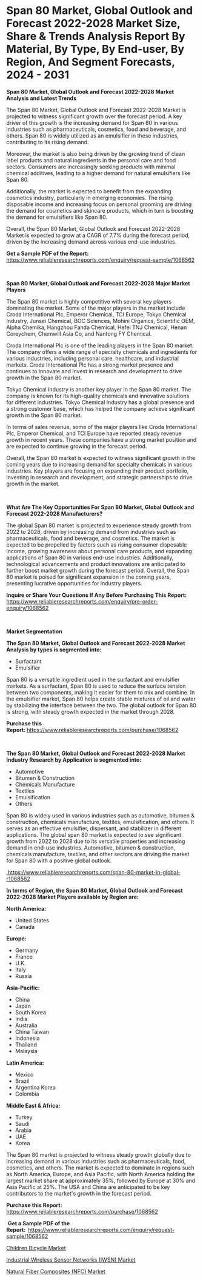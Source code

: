 <p><h1>Span 80 Market, Global Outlook and Forecast 2022-2028 Market Size, Share & Trends Analysis Report By Material, By Type, By End-user, By Region, And Segment Forecasts, 2024 - 2031</h1></p><p><strong>Span 80 Market, Global Outlook and Forecast 2022-2028 Market Analysis and Latest Trends</strong></p>
<p><p>The Span 80 Market, Global Outlook and Forecast 2022-2028 Market is projected to witness significant growth over the forecast period. A key driver of this growth is the increasing demand for Span 80 in various industries such as pharmaceuticals, cosmetics, food and beverage, and others. Span 80 is widely utilized as an emulsifier in these industries, contributing to its rising demand.</p><p>Moreover, the market is also being driven by the growing trend of clean label products and natural ingredients in the personal care and food sectors. Consumers are increasingly seeking products with minimal chemical additives, leading to a higher demand for natural emulsifiers like Span 80.</p><p>Additionally, the market is expected to benefit from the expanding cosmetics industry, particularly in emerging economies. The rising disposable income and increasing focus on personal grooming are driving the demand for cosmetics and skincare products, which in turn is boosting the demand for emulsifiers like Span 80.</p><p>Overall, the Span 80 Market, Global Outlook and Forecast 2022-2028 Market is expected to grow at a CAGR of 7.7% during the forecast period, driven by the increasing demand across various end-use industries.</p></p>
<p><strong>Get a Sample PDF of the Report:&nbsp;</strong> <a href="https://www.reliableresearchreports.com/enquiry/request-sample/1068562">https://www.reliableresearchreports.com/enquiry/request-sample/1068562</a></p>
<p>&nbsp;</p>
<p><strong>Span 80 Market, Global Outlook and Forecast 2022-2028 Major Market Players</strong></p>
<p><p>The Span 80 market is highly competitive with several key players dominating the market. Some of the major players in the market include Croda International Plc, Emperor Chemical, TCI Europe, Tokyo Chemical Industry, Junsei Chemical, BOC Sciences, Mohini Organics, Scientific OEM, Alpha Chemika, Hangzhou Fanda Chemical, Hefei TNJ Chemical, Henan Coreychem, Chemwill Asia Co, and Nantong FY Chemical.</p><p>Croda International Plc is one of the leading players in the Span 80 market. The company offers a wide range of specialty chemicals and ingredients for various industries, including personal care, healthcare, and industrial markets. Croda International Plc has a strong market presence and continues to innovate and invest in research and development to drive growth in the Span 80 market.</p><p>Tokyo Chemical Industry is another key player in the Span 80 market. The company is known for its high-quality chemicals and innovative solutions for different industries. Tokyo Chemical Industry has a global presence and a strong customer base, which has helped the company achieve significant growth in the Span 80 market.</p><p>In terms of sales revenue, some of the major players like Croda International Plc, Emperor Chemical, and TCI Europe have reported steady revenue growth in recent years. These companies have a strong market position and are expected to continue growing in the forecast period.</p><p>Overall, the Span 80 market is expected to witness significant growth in the coming years due to increasing demand for specialty chemicals in various industries. Key players are focusing on expanding their product portfolio, investing in research and development, and strategic partnerships to drive growth in the market.</p></p>
<p>&nbsp;</p>
<p><strong>What Are The Key Opportunities For Span 80 Market, Global Outlook and Forecast 2022-2028 Manufacturers?</strong></p>
<p><p>The global Span 80 market is projected to experience steady growth from 2022 to 2028, driven by increasing demand from industries such as pharmaceuticals, food and beverage, and cosmetics. The market is expected to be propelled by factors such as rising consumer disposable income, growing awareness about personal care products, and expanding applications of Span 80 in various end-use industries. Additionally, technological advancements and product innovations are anticipated to further boost market growth during the forecast period. Overall, the Span 80 market is poised for significant expansion in the coming years, presenting lucrative opportunities for industry players.</p></p>
<p><strong>Inquire or Share Your Questions If Any Before Purchasing This Report:</strong> <a href="https://www.reliableresearchreports.com/enquiry/pre-order-enquiry/1068562">https://www.reliableresearchreports.com/enquiry/pre-order-enquiry/1068562</a></p>
<p>&nbsp;</p>
<p><strong>Market Segmentation</strong></p>
<p><strong>The Span 80 Market, Global Outlook and Forecast 2022-2028 Market Analysis by types is segmented into:</strong></p>
<p><ul><li>Surfactant</li><li>Emulsifier</li></ul></p>
<p><p>Span 80 is a versatile ingredient used in the surfactant and emulsifier markets. As a surfactant, Span 80 is used to reduce the surface tension between two components, making it easier for them to mix and combine. In the emulsifier market, Span 80 helps create stable mixtures of oil and water by stabilizing the interface between the two. The global outlook for Span 80 is strong, with steady growth expected in the market through 2028.</p></p>
<p><strong>Purchase this Report:&nbsp;</strong><a href="https://www.reliableresearchreports.com/purchase/1068562">https://www.reliableresearchreports.com/purchase/1068562</a></p>
<p>&nbsp;</p>
<p><strong>The Span 80 Market, Global Outlook and Forecast 2022-2028 Market Industry Research by Application is segmented into:</strong></p>
<p><ul><li>Automotive</li><li>Bitumen & Construction</li><li>Chemicals Manufacture</li><li>Textiles</li><li>Emulsification</li><li>Others</li></ul></p>
<p><p>Span 80 is widely used in various industries such as automotive, bitumen & construction, chemicals manufacture, textiles, emulsification, and others. It serves as an effective emulsifier, dispersant, and stabilizer in different applications. The global span 80 market is expected to see significant growth from 2022 to 2028 due to its versatile properties and increasing demand in end-use industries. Automotive, bitumen & construction, chemicals manufacture, textiles, and other sectors are driving the market for Span 80 with a positive global outlook.</p></p>
<p><a href="https://www.reliableresearchreports.com/span-80-market-in-global-r1068562">&nbsp;https://www.reliableresearchreports.com/span-80-market-in-global-r1068562</a></p>
<p><strong>In terms of Region, the Span 80 Market, Global Outlook and Forecast 2022-2028 Market Players available by Region are:</strong></p>
<p>
    <p> <strong> North America: </strong>
        <ul>
            <li>United States</li>
            <li>Canada</li>
        </ul>
        </p> 
    <p> <strong> Europe: </strong>
        <ul>
            <li>Germany</li>
            <li>France</li>
            <li>U.K.</li>
            <li>Italy</li>
            <li>Russia</li>
        </ul>
        </p> 
    <p> <strong> Asia-Pacific: </strong>
        <ul>
            <li>China</li>
            <li>Japan</li>
            <li>South Korea</li>
            <li>India</li>
            <li>Australia</li>
            <li>China Taiwan</li>
            <li>Indonesia</li>
            <li>Thailand</li>
            <li>Malaysia</li>
        </ul>
        </p> 
    <p> <strong> Latin America: </strong>
        <ul>
            <li>Mexico</li>
            <li>Brazil</li>
            <li>Argentina Korea</li>
            <li>Colombia</li>
        </ul>
        </p> 
    <p> <strong> Middle East & Africa: </strong>
        <ul>
            <li>Turkey</li>
            <li>Saudi</li>
            <li>Arabia</li>
            <li>UAE</li>
            <li>Korea</li>
        </ul>
    </p>
    </p>
<p><p>The Span 80 market is projected to witness steady growth globally due to increasing demand in various industries such as pharmaceuticals, food, cosmetics, and others. The market is expected to dominate in regions such as North America, Europe, and Asia Pacific, with North America holding the largest market share at approximately 35%, followed by Europe at 30% and Asia Pacific at 25%. The USA and China are anticipated to be key contributors to the market's growth in the forecast period.</p></p>
<p><strong>Purchase this Report: </strong><a href="https://www.reliableresearchreports.com/purchase/1068562">https://www.reliableresearchreports.com/purchase/1068562</a></p>
<p>&nbsp;<strong>Get a Sample PDF of the Report:&nbsp;&nbsp;</strong><a href="https://www.reliableresearchreports.com/enquiry/request-sample/1068562">https://www.reliableresearchreports.com/enquiry/request-sample/1068562</a></p>
<p><strong></strong></p>
<p><p><a href="https://github.com/mandarincruisesvn/Market-Research-Report-List-1/blob/main/children-bicycle-market.md">Children Bicycle Market</a></p><p><a href="https://github.com/RichRobinson5/Market-Research-Report-List-6/blob/main/industrial-wireless-sensor-networks-iwsn-market.md">Industrial Wireless Sensor Networks (IWSN) Market</a></p><p><a href="https://github.com/gdfhhhj/Market-Research-Report-List-5/blob/main/natural-fiber-composites-nfc-market.md">Natural Fiber Composites (NFC) Market</a></p></p>